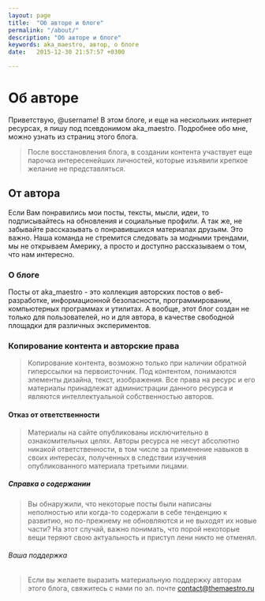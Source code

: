 ```yaml
---
layout: page
title:  "Об авторе и блоге"
permalink: "/about/"
description: "Об авторе и блоге"
keywords: aka_maestro, автор, о блоге
date:   2015-12-30 21:57:57 +0300

---
```

<h1>Об авторе</h1>
Приветствую, @username!
В этом блоге, и еще на нескольких интернет ресурсах, я пишу под псевдонимом aka_maestro.
Подробнее обо мне, можно узнать из страниц этого блога.

>После восстановления блога, в создании контента участвует еще парочка интересенейших личностей, которые изъявили крепкое желание не представляться.

<h2>От автора</h2>
Если Вам понравились мои посты, тексты, мысли, идеи, то подписывайтесь на обновления и социальные профили. А так же, не забывайте рассказывать о понравившихся материалах друзьям. Это важно. Наша команда не стремится следовать за модными трендами, мы не открываем Америку, а просто и доступно рассказываем о том, что нам интересно.

<h3>О блоге</h3>
Посты от aka_maestro - это коллекция авторских постов о веб-разработке, информационной безопасности, программировании, компьютерных программах и утилитах.
А вообще, этот блог создан не только для пользователей, но и для автора, в качестве свободной площадки для различных экспериментов.

<h3>Копирование контента и авторские права</h3>

>Копирование контента, возможно только при наличии обратной гиперссылки на первоисточник. Под контентом, понимаются элементы дизайна, текст, изображения. Все права на ресурс и его материалы принадлежат администрации данного ресурса и являются интеллектуальной собственностью авторов.

<h4>Отказ от ответственности</h4>

>Материалы на сайте опубликованы исключительно в ознакомительных целях. Авторы ресурса не несут абсолютно никакой ответственности, в том числе за применение навыков в своих интересах, полученных в следствии изучения опубликованного материала третьими лицами.

<h5>Справка о содержании</h5>

>Вы обнаружили, что некоторые посты были написаны неполностью или когда-то содержали в себе тенденцию к развитию, но по-прежнему не обновляются и не выходят их новые части? На этот случай, важно понимать, что порой некоторые вещи теряют свою актуальность и приступ лени никто не отменял.

<h6>Ваша поддержка</h6>

>Если вы желаете выразить материальную поддержку авторам этого блога, свяжитесь с нами по эл. почте <a href="mailto:contact@themaestro.ru">contact@themaestro.ru</a>
